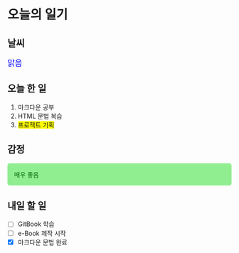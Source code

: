 # 오늘의 일기
## 날씨
<span style="color: blue; font-size:18px;">맑음</span>
## 오늘 한 일
1. 마크다운 공부
2. HTML 문법 복습
3. <span style="background-color: yellow;">프로젝트 기획</span>
## 감정
<div style="background-color: lightgreen; padding: 15px; border-radius: 5px;">
<p style="margin: 0; color: darkgreen;">매우 좋음</p>
</div>

## 내일 할 일
- [ ] GitBook 학습
- [ ] e-Book 제작 시작
- [x] 마크다운 문법 완료